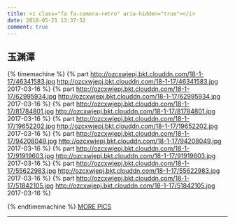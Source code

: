 ```yaml
---
title: <i class="fa fa-camera-retro" aria-hidden="true"></i>
date: 2018-05-21 13:37:52
comment: true
---
```

## 玉渊潭 ​

{% timemachine %}
{% part http://ozcxwjepj.bkt.clouddn.com/18-1-17/46341583.jpg http://ozcxwjepj.bkt.clouddn.com/18-1-17/46341583.jpg 2017-03-16 %}
{% part http://ozcxwjepj.bkt.clouddn.com/18-1-17/62995934.jpg http://ozcxwjepj.bkt.clouddn.com/18-1-17/62995934.jpg 2017-03-16 %}
{% part http://ozcxwjepj.bkt.clouddn.com/18-1-17/81784801.jpg http://ozcxwjepj.bkt.clouddn.com/18-1-17/81784801.jpg 2017-03-16 %}
{% part http://ozcxwjepj.bkt.clouddn.com/18-1-17/19652202.jpg http://ozcxwjepj.bkt.clouddn.com/18-1-17/19652202.jpg 2017-03-16 %}​
{% part http://ozcxwjepj.bkt.clouddn.com/18-1-17/94208049.jpg http://ozcxwjepj.bkt.clouddn.com/18-1-17/94208049.jpg 2017-03-16 %}
{% part http://ozcxwjepj.bkt.clouddn.com/18-1-17/91919603.jpg http://ozcxwjepj.bkt.clouddn.com/18-1-17/91919603.jpg 2017-03-16 %}
{% part http://ozcxwjepj.bkt.clouddn.com/18-1-17/55622983.jpg http://ozcxwjepj.bkt.clouddn.com/18-1-17/55622983.jpg 2017-03-16 %}
{% part http://ozcxwjepj.bkt.clouddn.com/18-1-17/51842105.jpg http://ozcxwjepj.bkt.clouddn.com/18-1-17/51842105.jpg 2017-03-16 %}

{% endtimemachine %}
[MORE PICS](https://hadidjam.github.io/2017/03/16/%E7%8E%89%E6%B8%8A%E6%BD%AD/) 
*****
​


